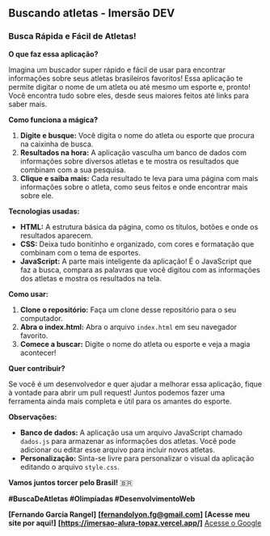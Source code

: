 ## **Buscando atletas - Imersão DEV**

### **Busca Rápida e Fácil de Atletas!** 

**O que faz essa aplicação?**

Imagina um buscador super rápido e fácil de usar para encontrar informações sobre seus atletas brasileiros favoritos! Essa aplicação te permite digitar o nome de um atleta ou até mesmo um esporte e, pronto! Você encontra tudo sobre eles, desde seus maiores feitos até links para saber mais.

**Como funciona a mágica?**

1. **Digite e busque:** Você digita o nome do atleta ou esporte que procura na caixinha de busca.
2. **Resultados na hora:** A aplicação vasculha um banco de dados com informações sobre diversos atletas e te mostra os resultados que combinam com a sua pesquisa.
3. **Clique e saiba mais:** Cada resultado te leva para uma página com mais informações sobre o atleta, como seus feitos e onde encontrar mais sobre ele.

**Tecnologias usadas:**

* **HTML:** A estrutura básica da página, como os títulos, botões e onde os resultados aparecem.
* **CSS:** Deixa tudo bonitinho e organizado, com cores e formatação que combinam com o tema de esportes.
* **JavaScript:** A parte mais inteligente da aplicação! É o JavaScript que faz a busca, compara as palavras que você digitou com as informações dos atletas e mostra os resultados na tela.

**Como usar:**

1. **Clone o repositório:** Faça um clone desse repositório para o seu computador.
2. **Abra o index.html:** Abra o arquivo `index.html` em seu navegador favorito.
3. **Comece a buscar:** Digite o nome do atleta ou esporte e veja a magia acontecer!

**Quer contribuir?**

Se você é um desenvolvedor e quer ajudar a melhorar essa aplicação, fique à vontade para abrir um pull request! Juntos podemos fazer uma ferramenta ainda mais completa e útil para os amantes do esporte.

**Observações:**

* **Banco de dados:** A aplicação usa um arquivo JavaScript chamado `dados.js` para armazenar as informações dos atletas. Você pode adicionar ou editar esse arquivo para incluir novos atletas.
* **Personalização:** Sinta-se livre para personalizar o visual da aplicação editando o arquivo `style.css`.

**Vamos juntos torcer pelo Brasil!** 🇧🇷

**#BuscaDeAtletas #Olimpíadas #DesenvolvimentoWeb**

**[Fernando Garcia Rangel]**
**[fernandolyon.fg@gmail.com]**
**[Acesse meu site por aqui!]**
**[https://imersao-alura-topaz.vercel.app/]**
<a href="https://www.google.com" target="_blank">Acesse o Google</a>
